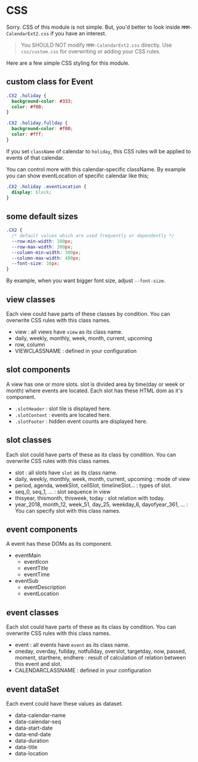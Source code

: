 # CSS

Sorry. CSS of this module is not simple. But, you'd better to look inside `MMM-CalendarExt2.css` if you have an interest.

> You SHOULD NOT modify `MMM-CalendarExt2.css` directly. Use `css/custom.css` for overwriting or adding your CSS rules.

Here are a few simple CSS styling for this module.

## custom class for Event

```css
.CX2 .holiday {
  background-color: #333;
  color: #f00;
}

.CX2 .holiday.fullday {
  background-color: #f00;
  color: #fff;
}
```

If you set `className` of calendar to `holiday`, this CSS rules will be applied to events of that calendar.

You can control more with this calendar-specific className. By example you can show eventLocation of specific calendar like this;

```css
.CX2 .holiday .eventLocation {
  display: block;
}
```

## some default sizes

```css
.CX2 {
  /* default values which are used frequently or dependently */
  --row-min-width: 100px;
  --row-max-width: 300px;
  --column-min-width: 300px;
  --column-max-width: 400px;
  --font-size: 16px;
}
```

By example, when you want bigger font size, adjust `--font-size`.

## view classes

Each view could have parts of these classes by condition. You can overwrite CSS rules with this class names.

- view : all views have `view` as its class name.
- daily, weekly, monthly, week, month, current, upcoming
- row, column
- VIEWCLASSNAME : defined in your configuration

## slot components

A view has one or more slots. slot is divided area by time(day or week or month) where events are located. Each slot has these HTML dom as it's component.

- `.slotHeader` : slot tile is displayed here.
- `.slotContent` : events are located here.
- `.slotFooter` : hidden event counts are displayed here.

## slot classes

Each slot could have parts of these as its class by condition. You can overwrite CSS rules with this class names.

- slot : all slots have `slot` as its class name.
- daily, weekly, monthly, week, month, current, upcoming : mode of view
- period, agenda, weekSlot, cellSlot, timelineSlot... : types of slot.
- seq_0, seq_1, ... : slot sequence in view
- thisyear, thismonth, thisweek, today : slot relation with today.
- year_2018, month_12, week_51, day_25, weekday_6, dayofyear_361, ... : You can specify slot with this class names.

## event components

A event has these DOMs as its component.

- eventMain
  - eventIcon
  - eventTitle
  - eventTime
- eventSub
  - eventDescription
  - eventLocation

## event classes

Each slot could have parts of these as its class by condition. You can overwrite CSS rules with this class names.

- event : all events have `event` as its class name.
- oneday, overday, fullday, notfullday, overslot, targetday, now, passed, moment, starthere, endhere : result of calculation of relation between this event and slot.
- CALENDARCLASSNAME : defined in your configuration

## event dataSet

Each event could have these values as dataset.

- data-calendar-name
- data-calendar-seq
- data-start-date
- data-end-date
- data-duration
- data-title
- data-location
